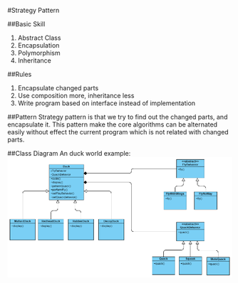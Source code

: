 

#Strategy Pattern

##Basic Skill
1. Abstract Class
2. Encapsulation
3. Polymorphism
4. Inheritance

##Rules
1. Encapsulate changed parts
2. Use composition more, inheritance less
3. Write program based on interface instead of implementation

##Pattern
Strategy pattern is that we try to find out the changed parts, and encapsulate it. This pattern make the core algorithms can be alternated easily without effect the current program which is not related with changed parts.

##Class Diagram
An duck world example:
![Duck example diagram](strategy_pattern.png)
